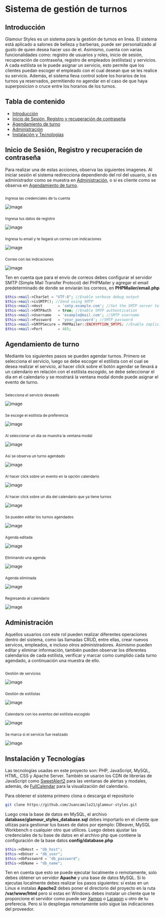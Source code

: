 # Sistema de gestión de turnos

## Introducción

Glamour Styles es un sistema para la gestión de turnos en linea. El sistema está aplicado a salones de belleza y barberias, puede ser personalizado al gusto de quien desea hacer uso de el. Asimismo, cuenta con varias funcionalidades como: registro de usuarios y roles, inicio de sesión, recuperación de contraseña, registro de empleados (estilistas) y servicios. A cada estilista se le puede asignar un servicio, esto permite que los clientes puedan escoger el empleado con el cual desean que se les realice su servicio. Además, el sistema lleva control sobre los horarios de los turnos ya reservados, permitiendo no agendar en el caso de que haya superposicion o cruce entre los horarios de los turnos.

## Tabla de contenido

- [Introducción](#sistema-para-la-gestión-de-turnos)
- [Inicio de Sesión, Registro y recuperación de contraseña](#inicio-de-sesión-y-recuperación-de-contraseña)
- [Agendamiento de turno](#agendamiento-de-turno)
- [Administración](#administración)
- [Instalación y Tecnologías](#instalación-y-tecnologías)

## Inicio de Sesión, Registro y recuperación de contraseña

Para realizar una de estas acciones, observa las siguientes imagenes. Al iniciar sesión el sistema redirecciona dependiendo del rol del usuario, si es administrador como se muestra en [Administración](#administración), o si es cliente como se observa en [Agendamiento de turno](#agendamiento-de-turno).

<article style="display: grid; grid-template-columns: repeat(auto-fill, minmax(min(320px, 100%), 1fr)); gap: 10px">
    <div>
        <p style="font-size: 12px;">Ingresa las credenciales de tu cuenta</p>
        <img src="./img-readme/login.png" alt="image" />
    </div>
    <div>
        <p style="font-size: 12px;">Ingresa tus datos de registro</p>
        <img src="./img-readme/register.png" alt="image" />
    </div>
    <div>
        <p style="font-size: 12px;">Ingresa tu email y te llegará un correo con indicaciones</p>
        <img src="./img-readme/email.png" alt="image" />
    </div>
    <div>
        <p style="font-size: 12px;">Correo con las indicaciones</p>
        <img src="./img-readme/mail.png" alt="image" />
    </div>
</article>

Ten en cuenta que para el envío de correos debes configurar el servidor SMTP (Simple Mail Transfer Protocol) del PHPMailer y agregar el email predeterminado de donde se enviarán los correos, en **PHPMailer/email.php**

```php
$this->mail->CharSet = "UTF-8"; //Enable verbose debug output
$this->mail->isSMTP(); //Send using SMTP
$this->mail->Host       = 'smtp.example.com'; //Set the SMTP server to send through
$this->mail->SMTPAuth   = true; //Enable SMTP authentication
$this->mail->Username   = 'example@mail.com'; //SMTP username
$this->mail->Password   = 'your_password'; //SMTP password
$this->mail->SMTPSecure = PHPMailer::ENCRYPTION_SMTPS; //Enable implicit TLS encryption
$this->mail->Port       = 465;  
```

## Agendamiento de turno

Mediante los siguientes pasos se pueden agendar turnos. Primero se selecciona el servicio, luego se debe escoger el estilista con el cual se desea realizar el servicio, al hacer click sobre el botón agendar se llevará a un calendario en relación con el estilista escogido, se debe seleccionar el dia en el calendario y se mostrará la ventana modal donde puede asignar el evento de turno.

<article style="display: grid; grid-template-columns: repeat(auto-fill, minmax(min(320px, 100%), 1fr)); gap: 10px">
    <div>
        <p style="font-size: 12px;">Selecciona el servicio deseado</p>
        <img src="./img-readme/one.png" alt="image" />
    </div>
    <div>
        <p style="font-size: 12px;">Se escoge el estilista de preferencia</p>
        <img src="./img-readme/two.png" alt="image" />
    </div>
    <div>
        <p style="font-size: 12px;">Al seleccionar un dia se muestra la ventana modal</p>
        <img src="./img-readme/three.png" alt="image" />
    </div>
    <div>
        <p style="font-size: 12px;">Así se observa un turno agendado</p>
        <img src="./img-readme/four.png" alt="image" />
    </div>
    <div>
        <p style="font-size: 12px;">Al hacer click sobre un evento en la opción calendario</p>
        <img src="./img-readme/five.png" alt="image" />
    </div>
    <div>
        <p style="font-size: 12px;">Al hacer click sobre un dia del calendario que ya tiene turnos</p>
        <img src="./img-readme/six.png" alt="image" />
    </div>
    <div>
        <p style="font-size: 12px;">Se pueden editar los turnos agendados</p>
        <img src="./img-readme/seven.png" alt="image" />
    </div>
    <div>
        <p style="font-size: 12px;">Agenda editada</p>
        <img src="./img-readme/eigth.png" alt="image" />
    </div>
     <div>
        <p style="font-size: 12px;">Eliminando una agenda</p>
        <img src="./img-readme/ni.png" alt="image" />
    </div>
     <div>
        <p style="font-size: 12px;">Agenda eliminada</p>
        <img src="./img-readme/eleven.png" alt="image" />
    </div>
     <div>
        <p style="font-size: 12px;">Regresando al calendario</p>
        <img src="./img-readme/ten.png" alt="image" />
    </div>
</article>

## Administración

Aquellos usuarios con este rol pueden realizar diferentes operaciones dentro del sistema, como las llamadas CRUD, entre ellas, crear nuevos servicos, empleados, e incluso otros administradores. Asimismo pueden editar y eliminar información, también pueden observar los diferentes calendarios de cada estilista, verificar y marcar como cumplido cada turno agendado, a continuación una muestra de ello.

<article style="display: grid; grid-template-columns: repeat(auto-fill, minmax(min(320px, 100%), 1fr)); gap: 10px">
    <div>
        <p style="font-size: 12px;">Gestión de servicios</p>
        <img src="./img-readme/service.png" alt="image" />
    </div>
    <div>
        <p style="font-size: 12px;">Gestión de estilistas</p>
        <img src="./img-readme/stylist.png" alt="image" />
    </div>
    <div>
        <p style="font-size: 12px;">Calendario con los eventos del estilista escogido</p>
        <img src="./img-readme/calen.png" alt="image" />
    </div>
    <div>
        <p style="font-size: 12px;">Se marca si el servicio fue realizado</p>
        <img src="./img-readme/asist.png" alt="image" />
    </div>
</article>

## Instalación y Tecnologías

Las tecnologías usadas en este proyecto son: PHP, JavaScript, MySQL, HTML, CSS y Apache Server. También se usaron los CDN de librerias de JavaScript como [SweetAlert2](https://sweetalert2.github.io/) para las ventanas de alertas y modales, además, de [FullCalendar](https://fullcalendar.io/) para la visualización del calendario.  

Para obtener el sistema primero clona o descarga el repositorio

```bash
git clone https://github.com/Juancamilo21/glamour-styles.git
```
Luego crea la base de datos en MySQL, el archivo **database/glamour_styles_database.sql** debes importarlo en el cliente que utlizas para gestionar tus bases de datos por ejemplo: DBeaver, MySQL Workbench o cualquier otro que utilices. Luego debes ajustar las credenciales de tu base de datos en el archivo php que contiene la configuración de la base datos **config/database.php**

```php
$this->dbHost = "db_host";
$this->dbUser = "db_user";
$this->dbPassword = "db_password";
$this->dbName = "db_name";
```
Ten en cuenta que esto se puede ejecutar localmente o remotamente, solo debes obtener un servidor **Apache** y una base de datos MySQL. Si lo ejecutas localmente debes realizar los pasos siguientes: si estas en un Linux e instalas **Apache2** debes poner el directorio del proyecto en la ruta **/var/www/html** pero si estas en Windows debes instalar un cliente que te proporcione el servidor como puede ser [Xampp](https://www.apachefriends.org/es/index.html) o [Laragon](https://laragon.org/download/index.html) u otro de tu preferecia. Pero si lo despliegas remotamente solo sigue las indicaciones del proveedor. 

